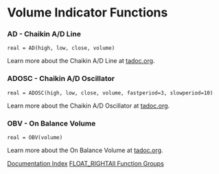 # Volume Indicator Functions
### AD - Chaikin A/D Line
```
real = AD(high, low, close, volume)
```

Learn more about the Chaikin A/D Line at [tadoc.org](http://www.tadoc.org/indicator/AD.htm).  
### ADOSC - Chaikin A/D Oscillator
```
real = ADOSC(high, low, close, volume, fastperiod=3, slowperiod=10)
```

Learn more about the Chaikin A/D Oscillator at [tadoc.org](http://www.tadoc.org/indicator/ADOSC.htm).  
### OBV - On Balance Volume
```
real = OBV(volume)
```

Learn more about the On Balance Volume at [tadoc.org](http://www.tadoc.org/indicator/OBV.htm).  

[Documentation Index](../doc_index.html)
[FLOAT_RIGHTAll Function Groups](../funcs.html)
